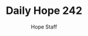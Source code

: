 ---
image: /assets/img/daily-hope-default-artwork.png
title: Daily Hope 242
number: 242
categories:
  - Daily Hope
author: Hope Staff
notes: Daily Hope 242
embed: >-
  <iframe style="border-radius:12px" src="https://open.spotify.com/embed/episode/3WfibD4wA0diZ2HWNyezGI?utm_source=generator" width="100%" height="152" frameBorder="0" allowfullscreen="" allow="autoplay; clipboard-write; encrypted-media; fullscreen; picture-in-picture" loading="lazy"></iframe>
---